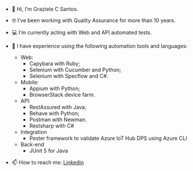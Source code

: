 - 👋 Hi, I’m Graziele C Santos.
- 🤓 I’ve been working with Quality Assurance for more than 10 years.
- 💻 I’m currently acting with Web and API automated tests.
- 🎯 I have experience using the following automation tools and languages:
     - Web: 
       - Capybara with Ruby;
       - Selenium with Cucumber and Python;
       - Selenium with Specflow and C#.        
     - Mobile:
       - Appium with Python;
       - BrowserStack device farm.
     - API:
       - RestAssured with Java;
       - Behave with Python;
       - Postman with Newman. 
       - Restsharp with C#
     - Integration
       - Pester framework to validate Azure IoT Hub DPS using Azure CLI
     - Back-end
       - JUnit 5 for Java
           
- 📫 How to reach me:
  <a href="https://linkedin.com/in/graziele-cristina-dos-santos" target="_blank">Linkedin</a>

<!---
grazielegrc/grazielegrc is a ✨ special ✨ repository because its `README.md` (this file) appears on your GitHub profile.
You can click the Preview link to take a look at your changes.
--->

